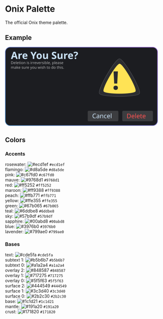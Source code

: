 # Onix Palette

The official Onix theme palette.

## Example

![File Deletion Example using the Onix palette](./example.svg)

## Colors

### Accents

rosewater:  ![#ecd1ef](https://placehold.co/15x15/ecd1ef/ecd1ef.png) `#ecd1ef`  
flamingo:   ![#d8a5de](https://placehold.co/15x15/d8a5de/d8a5de.png) `#d8a5de`  
pink:       ![#c67fd0](https://placehold.co/15x15/c67fd0/c67fd0.png) `#c67fd0`  
mauve:      ![#9768d1](https://placehold.co/15x15/9768d1/9768d1.png) `#9768d1`  
red:        ![#ff5252](https://placehold.co/15x15/ff5252/ff5252.png) `#ff5252`  
maroon:     ![#ff9388](https://placehold.co/15x15/ff9388/ff9388.png) `#ff9388`  
peach:      ![#ffb771](https://placehold.co/15x15/ffb771/ffb771.png) `#ffb771`  
yellow:     ![#ffe355](https://placehold.co/15x15/ffe355/ffe355.png) `#ffe355`  
green:      ![#67b065](https://placehold.co/15x15/67b065/67b065.png) `#67b065`  
teal:       ![#6ddbe8](https://placehold.co/15x15/6ddbe8/6ddbe8.png) `#6ddbe8`  
sky:        ![#57b9df](https://placehold.co/15x15/57b9df/57b9df.png) `#57b9df`  
sapphire:   ![#00abd8](https://placehold.co/15x15/00abd8/00abd8.png) `#00abd8`  
blue:       ![#3976b0](https://placehold.co/15x15/3976b0/3976b0.png) `#3976b0`  
lavender:   ![#799ae0](https://placehold.co/15x15/799ae0/799ae0.png) `#799ae0`  

### Bases

text:       ![#cde5fa](https://placehold.co/15x15/cde5fa/cde5fa.png) `#cde5fa`  
subtext 1:  ![#b5b6b7](https://placehold.co/15x15/b5b6b7/b5b6b7.png) `#b5b6b7`  
subtext 0:  ![#a1a2a4](https://placehold.co/15x15/a1a2a4/a1a2a4.png) `#a1a2a4`  
overlay 2:  ![#848587](https://placehold.co/15x15/848587/848587.png) `#848587`  
overlay 1:  ![#717275](https://placehold.co/15x15/717275/717275.png) `#717275`  
overlay 0:  ![#5f5f63](https://placehold.co/15x15/5f5f63/5f5f63.png) `#5f5f63`  
surface 2:  ![#444549](https://placehold.co/15x15/444549/444549.png) `#444549`  
surface 1:  ![#3c3d40](https://placehold.co/15x15/3c3d40/3c3d40.png) `#3c3d40`  
surface 0:  ![#2b2c30](https://placehold.co/15x15/2b2c30/2b2c30.png) `#2b2c30`  
base:       ![#1c1d21](https://placehold.co/15x15/1c1d21/1c1d21.png) `#1c1d21`  
mantle:     ![#191a20](https://placehold.co/15x15/191a20/191a20.png) `#191a20`  
crust:      ![#171820](https://placehold.co/15x15/171820/171820.png) `#171820`  
